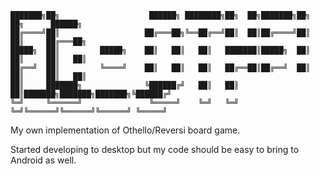 ```
███████╗██╗                    ██████╗ ████████╗██╗  ██╗███████╗██╗     ██╗      ██████╗ 
██╔════╝██║                   ██╔═══██╗╚══██╔══╝██║  ██║██╔════╝██║     ██║     ██╔═══██╗
█████╗  ██║         █████╗    ██║   ██║   ██║   ███████║█████╗  ██║     ██║     ██║   ██║
██╔══╝  ██║         ╚════╝    ██║   ██║   ██║   ██╔══██║██╔══╝  ██║     ██║     ██║   ██║
██║     ███████╗              ╚██████╔╝   ██║   ██║  ██║███████╗███████╗███████╗╚██████╔╝
╚═╝     ╚══════╝               ╚═════╝    ╚═╝   ╚═╝  ╚═╝╚══════╝╚══════╝╚══════╝ ╚═════╝ 
```

My own implementation of Othello/Reversi board game.

Started developing to desktop but my code should be easy to bring to Android as well.